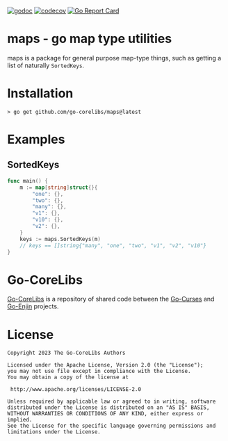 [![godoc](https://img.shields.io/badge/godoc-reference-blue.svg)](https://pkg.go.dev/github.com/go-corelibs/maps)
[![codecov](https://codecov.io/gh/go-corelibs/maps/graph/badge.svg?token=7gcECAViv5)](https://codecov.io/gh/go-corelibs/maps)
[![Go Report Card](https://goreportcard.com/badge/github.com/go-corelibs/maps)](https://goreportcard.com/report/github.com/go-corelibs/maps)

# maps - go map type utilities

maps is a package for general purpose map-type things, such as getting a
list of naturally `SortedKeys`.

# Installation

``` shell
> go get github.com/go-corelibs/maps@latest
```

# Examples

## SortedKeys

``` go
func main() {
    m := map[string]struct{}{
        "one": {},
        "two": {},
        "many": {},
        "v1": {},
        "v10": {},
        "v2": {},
    }
    keys := maps.SortedKeys(m)
    // keys == []string{"many", "one", "two", "v1", "v2", "v10"}
}
```

# Go-CoreLibs

[Go-CoreLibs] is a repository of shared code between the [Go-Curses] and
[Go-Enjin] projects.

# License

```
Copyright 2023 The Go-CoreLibs Authors

Licensed under the Apache License, Version 2.0 (the "License");
you may not use file except in compliance with the License.
You may obtain a copy of the license at

 http://www.apache.org/licenses/LICENSE-2.0

Unless required by applicable law or agreed to in writing, software
distributed under the License is distributed on an "AS IS" BASIS,
WITHOUT WARRANTIES OR CONDITIONS OF ANY KIND, either express or implied.
See the License for the specific language governing permissions and
limitations under the License.
```

[Go-CoreLibs]: https://github.com/go-corelibs
[Go-Curses]: https://github.com/go-curses
[Go-Enjin]: https://github.com/go-enjin
